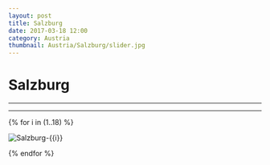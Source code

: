 ```yaml
---
layout: post
title: Salzburg
date: 2017-03-18 12:00
category: Austria
thumbnail: Austria/Salzburg/slider.jpg
---
```


# Salzburg

---



---

{% for i in (1..18) %}

![Salzburg-{{i}}](/assets/img/travel/Austria/Salzburg/Salzburg-{{i}}.jpg)

{% endfor %}